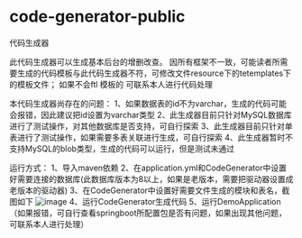 # code-generator-public
代码生成器


此代码生成器可以生成基本后台的增删改查。
因所有框架不一致，可能读者所需要生成的代码模板与此代码生成器不符，可修改文件resource下的tetemplates下的模板文件；
如果不会ftl 模板的 可联系本人进行代码处理

本代码生成器尚存在的问题：
1、如果数据表的id不为varchar，生成的代码可能会报错，因此建议把id设置为varchar类型
2、此生成器目前只针对MySQL数据库进行了测试操作，对其他数据库是否支持，可自行探索
3、此生成器目前只针对单表进行了测试操作，如果需要多表关联进行生成，可自行探索
4、此生成器暂时不支持MySQL的blob类型，生成的代码可以运行，但是测试未通过


运行方式：
1、导入maven依赖
2、在application.yml和CodeGenerator中设置好需要连接的数据库(此数据库版本为8以上，如果是老版本，需要把驱动器设置成老版本的驱动器)
3、在CodeGenerator中设置好需要文件生成的模块和表名，截图如下
![image]()
4、运行CodeGenerator生成代码
5、运行DemoApplication（如果报错，可自行查看springboot所配置包是否有问题，如果出现其他问题，可联系本人进行处理）
